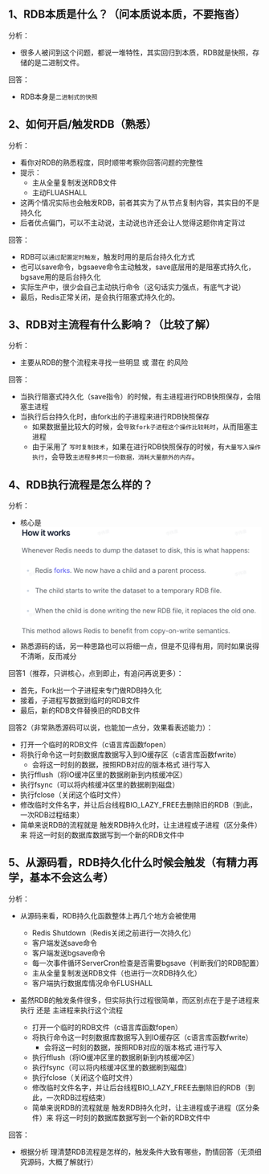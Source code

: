 
## 1、RDB本质是什么？（问本质说本质，不要拖沓）

分析：
- 很多人被问到这个问题，都说一堆特性，其实回归到本质，RDB就是快照，存储的是二进制文件。

回答：
- RDB本身是`二进制式的快照`

## 2、如何开启/触发RDB（熟悉）

分析：
- 看你对RDB的熟悉程度，同时顺带考察你回答问题的完整性
- 提示：
	- 主从全量复制发送RDB文件
	- 主动FLUASHALL
- 这两个情况实际也会触发RDB，前者其实为了从节点复制内容，其实目的不是持久化
- 后者优点偏门，可以不主动说，主动说也许还会让人觉得这题你肯定背过

回答：
- RDB可以`通过配置定时触发`，触发时用的是后台持久化方式
- 也可以save命令，bgsaeve命令主动触发，save底层用的是阻塞式持久化，bgsave用的是后台持久化
- 实际生产中，很少会自己主动执行命令（这句话实力强点，有底气才说）
- 最后，Redis正常关闭，是会执行阻塞式持久化的。

## 3、RDB对主流程有什么影响？（比较了解）

分析：
- 主要从RDB的整个流程来寻找一些明显 或 潜在 的风险

回答：
- 当执行阻塞式持久化（save指令）的时候，有主进程进行RDB快照保存，会阻塞主进程
- 当执行后台持久化时，由fork出的子进程来进行RDB快照保存
	- 如果数据量比较大的时候，会`导致fork子进程这个操作比较耗时`，从而阻塞主进程
	- 由于采用了 `写时复制技术`，如果在进行RDB快照保存的时候，有`大量写入操作执行`，会导致`主进程多拷贝一份数据，消耗大量额外的内存`。

## 4、RDB执行流程是怎么样的？

分析：
- 核心是![](assets/Pasted%20image%2020231024231958.png)
- 熟悉源码的话，另一种思路也可以将细一点，但是不见得有用，同时如果说得不清晰，反而减分

回答1（推荐，只讲核心，点到即止，有追问再说更多）：
- 首先，Fork出一个子进程来专门做RDB持久化
- 接着，子进程写数据到临时的RDB文件
- 最后，新的RDB文件替换旧的RDB文件

回答2（非常熟悉源码可以说，也能加一点分，效果看表述能力）：
- 打开一个临时的RDB文件（c语言库函数fopen）
- 将执行命令这一时刻数据库数据写入到IO缓存区（c语言库函数fwrite）
	- 会将这一时刻的数据，按照RDB对应的版本格式 进行写入
- 执行fflush（将IO缓冲区里的数据刷新到内核缓冲区）
- 执行fsync（可以将内核缓冲区里的数据刷到磁盘）
- 执行fclose（关闭这个临时文件）
- 修改临时文件名字，并让后台线程BIO_LAZY_FREE去删除旧的RDB（到此，一次RDB过程结束）
- 简单来说RDB的流程就是 触发RDB持久化时，让主进程或子进程（区分条件）来 将这一时刻的数据库数据写到一个新的RDB文件中
## 5、从源码看，RDB持久化什么时候会触发（有精力再学，基本不会这么考）

分析：
- 从源码来看，RDB持久化函数整体上再几个地方会被使用
	- Redis Shutdown（Redis关闭之前进行一次持久化）
	- 客户端发送save命令
	- 客户端发送bgsave命令
	- 每一次事件循环ServerCron检查是否需要bgsave（判断我们的RDB配置）
	- 主从全量复制发送RDB文件（也进行一次RDB持久化）
	- 客户端执行数据库情况命令FLUSHALL

- 虽然RDB的触发条件很多，但实际执行过程很简单，而区别点在于是子进程来执行 还是 主进程来执行这个流程
	- 打开一个临时的RDB文件（c语言库函数fopen）
	- 将执行命令这一时刻数据库数据写入到IO缓存区（c语言库函数fwrite）
		- 会将这一时刻的数据，按照RDB对应的版本格式 进行写入
	- 执行fflush（将IO缓冲区里的数据刷新到内核缓冲区）
	- 执行fsync（可以将内核缓冲区里的数据刷到磁盘）
	- 执行fclose（关闭这个临时文件）
	- 修改临时文件名字，并让后台线程BIO_LAZY_FREE去删除旧的RDB（到此，一次RDB过程结束）
	- 简单来说RDB的流程就是 触发RDB持久化时，让主进程或子进程（区分条件）来 将这一时刻的数据库数据写到一个新的RDB文件中


回答：
- 根据分析 理清楚RDB流程是怎样的，触发条件大致有哪些，酌情回答（无须细究源码，大概了解就行）

